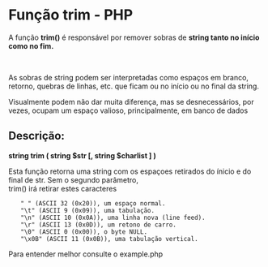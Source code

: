 <h1>Função trim - PHP</h1>
<p>A função <b>trim()</b> é responsável por remover sobras de <b>string tanto no início como no fim.</b></p><br>
<p> As sobras de string podem ser interpretadas como espaços em branco, retorno, quebras de linhas, etc. que ficam ou no início ou no final da string.<br></p>

<p>Visualmente podem não dar muita diferença, mas se desnecessários, por vezes, ocupam um espaço valioso, principalmente, em banco de dados</p>

<h2>Descrição: </h2>
<b>string trim ( string $str [, string $charlist ] )</b>

<p>Esta função retorna uma string com os espaçoes retirados do ínicio e do final de str. Sem o segundo parâmetro,<br> trim() irá retirar estes caracteres
<ul>

    " " (ASCII 32 (0x20)), um espaço normal.
    "\t" (ASCII 9 (0x09)), uma tabulação.
    "\n" (ASCII 10 (0x0A)), uma linha nova (line feed).
    "\r" (ASCII 13 (0x0D)), um retono de carro.
    "\0" (ASCII 0 (0x00)), o byte NULL.
    "\x0B" (ASCII 11 (0x0B)), uma tabulação vertical.
</ul>
</p>
<p>Para entender melhor consulte o example.php</p>

